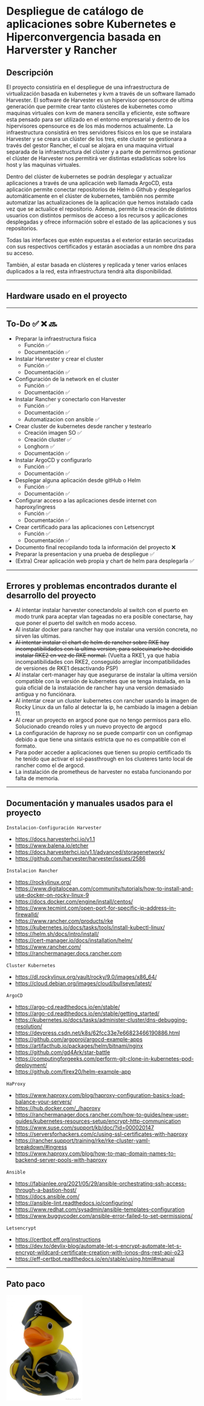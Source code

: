 # Despliegue de catálogo de aplicaciones sobre Kubernetes e Hiperconvergencia basada en Harverster y Rancher

## Descripción
El proyecto consistiría en el despliegue de una infraestructura de virtualización basada en kubernetes y kvm a través de un software llamado Harvester. El software de Harvester es un hipervisor opensource de ultima generación que permite crear tanto clústeres de kubernetes como maquinas virtuales con kvm de manera sencilla y eficiente, este software esta pensado para ser utilizado en el entorno empresarial y dentro de los hipervisores opensource es de los más modernos actualmente. La infraestructura consistirá en tres servidores físicos en los que se instalara Harvester y se creara un clúster de los tres, este cluster se gestionara a través del gestor Rancher, el cual se alojara en una maquina virtual separada de la infraestructura del clúster y a parte de permitirnos gestionar el clúster de Harvester nos permitirá ver distintas estadísticas sobre los host y las maquinas virtuales.

Dentro del  clúster de kubernetes se podrán desplegar y actualizar aplicaciones a través de una aplicación web llamada ArgoCD, esta aplicación permite conectar repositorios de Helm o Github y desplegarlos automáticamente en el clúster de kubernetes, también nos permite automatizar las actualizaciones de la aplicación que hemos instalado cada vez que se actualice el repositorio. Ademas, permite la creación de distintos usuarios con distintos permisos de acceso a los recursos y aplicaciones desplegadas y ofrece información sobre el estado de las aplicaciones y sus repositorios.

Todas las interfaces que estén expuestas a el exterior estarán securizadas con sus respectivos certificados y estarán asociadas a un nombre dns para su acceso.

También, al estar basada en clústeres y replicada y tener varios enlaces duplicados a la red, esta infraestructura tendrá alta disponibilidad.

---

## Hardware usado en el proyecto

---

## To-Do ✅ ❌ 🔜

- Preparar la infraestructura fisica
    - Función ✅
    - Documentación ✅
- Instalar Harvester y crear el cluster
    - Función ✅
    - Documentación ✅
- Configuración de la network en el cluster
    - Función ✅
    - Documentación ✅
- Instalar Rancher y conectarlo con Harvester
    - Función ✅
    - Documentación ✅
    - Automatizacion con ansible ✅
- Crear cluster de kubernetes desde rancher y testearlo
    - Creación imagen SO ✅
    - Creación cluster ✅
    - Longhorn ✅
    - Documentación ✅
- Instalar ArgoCD y configurarlo
    - Función ✅
    - Documentación ✅
- Desplegar alguna aplicación desde gitHub o Helm
    - Función ✅
    - Documentación ✅
- Configurar acceso a las aplicaciones desde internet con haproxy/ingress
    - Función ✅
    - Documentación ✅
- Crear certificado para las aplicaciones con Letsencrypt
    - Función ✅
    - Documentación ✅
- Documento final recopilando toda la información del proyecto ❌
- Preparar la presentacion y una prueba de despliegue ✅
- (Extra) Crear aplicación web propia y chart de helm para desplegarla ✅

---

## Errores y problemas encontrados durante el desarrollo del proyecto

- Al intentar instalar harvester conectandolo al switch con el puerto en modo trunk para aceptar vlan tageadas no era posible conectarse, hay que poner el puerto del switch en modo acceso.
- Al instalar docker para rancher hay que instalar una versión concreta, no sirven las ultimas.
- <del>Al intentar instalar el chart de helm de rancher sobre RKE hay incompatibilidades con la ultima version, para solocuinarlo he decidido instalar RKE2 en vez de RKE normal.</del> (Vuelta a RKE1, ya que habia incompatibilidades con RKE2, conseguido arreglar incompatibilidades de versiones de RKE1 desactivando PSP)
- Al instalar cert-manager hay que asegurarse de instalar la ultima versión compatible con la versión de kubernetes que se tenga instalada, en la guia oficial de la instalación de rancher hay una versión demasiado antigua y no funciónara.
- Al intentar crear un cluster kubernetes con rancher usando la imagen de Rocky Linux da un fallo al detectar la ip, he cambiado la imagen a debian 11.
- Al crear un proyecto en argocd pone que no tengo permisos para ello. Solucionado creando roles y un nuevo proyecto de argocd
- La configuración de haproxy no se puede compartir con un configmap debido a que tiene una sintaxis estricta que no es compatible con el formato.
- Para poder acceder a aplicaciones que tienen su propio certificado tls he tenido que activar el ssl-passthrough en los clusteres tanto local de rancher como el de argocd.
- La instalación de prometheus de harvester no estaba funcionando por falta de memoria.
---

## Documentación y manuales usados para el proyecto

`Instalacion-Configuración Harvester`

- https://docs.harvesterhci.io/v1.1
- https://www.balena.io/etcher
- https://docs.harvesterhci.io/v1.1/advanced/storagenetwork/
- https://github.com/harvester/harvester/issues/2586

`Instalacion Rancher`

- https://rockylinux.org/
- https://www.digitalocean.com/community/tutorials/how-to-install-and-use-docker-on-rocky-linux-9
- https://docs.docker.com/engine/install/centos/
- https://www.tecmint.com/open-port-for-specific-ip-address-in-firewalld/
- https://www.rancher.com/products/rke
- https://kubernetes.io/docs/tasks/tools/install-kubectl-linux/
- https://helm.sh/docs/intro/install/
- https://cert-manager.io/docs/installation/helm/
- https://www.rancher.com/
- https://ranchermanager.docs.rancher.com

`Cluster Kubernetes`

- https://dl.rockylinux.org/vault/rocky/9.0/images/x86_64/
- https://cloud.debian.org/images/cloud/bullseye/latest/

`ArgoCD`
- https://argo-cd.readthedocs.io/en/stable/
- https://argo-cd.readthedocs.io/en/stable/getting_started/
- https://kubernetes.io/docs/tasks/administer-cluster/dns-debugging-resolution/
- https://devpress.csdn.net/k8s/62fcc33e7e66823466190886.html
- https://github.com/argoproj/argocd-example-apps
- https://artifacthub.io/packages/helm/bitnami/nginx
- https://github.com/gd4Ark/star-battle
- https://computingforgeeks.com/perform-git-clone-in-kubernetes-pod-deployment/
- https://github.com/firex20/helm-example-app

`HaProxy`
- https://www.haproxy.com/blog/haproxy-configuration-basics-load-balance-your-servers/
- https://hub.docker.com/_/haproxy
- https://ranchermanager.docs.rancher.com/how-to-guides/new-user-guides/kubernetes-resources-setup/encrypt-http-communication
- https://www.suse.com/support/kb/doc/?id=000020147
- https://serversforhackers.com/c/using-ssl-certificates-with-haproxy
- https://rancher.support/training/rke/rke-cluster-yaml-breakdown/#ingress
- https://www.haproxy.com/blog/how-to-map-domain-names-to-backend-server-pools-with-haproxy

`Ansible`
- https://fabianlee.org/2021/05/29/ansible-orchestrating-ssh-access-through-a-bastion-host/
- https://docs.ansible.com/
- https://ansible-lint.readthedocs.io/configuring/
- https://www.redhat.com/sysadmin/ansible-templates-configuration
- https://www.buggycoder.com/ansible-error-failed-to-set-permissions/

`Letsencrypt`
- https://certbot.eff.org/instructions
- https://dev.to/devlix-blog/automate-let-s-encrypt-automate-let-s-encrypt-wildcard-certificate-creation-with-ionos-dns-rest-api-o23
- https://eff-certbot.readthedocs.io/en/stable/using.html#manual

---

## Pato paco

<img src="Misc/paco.jpeg" width="200" alt="El Paco" title="El Paco te roba el tabaco ;)">